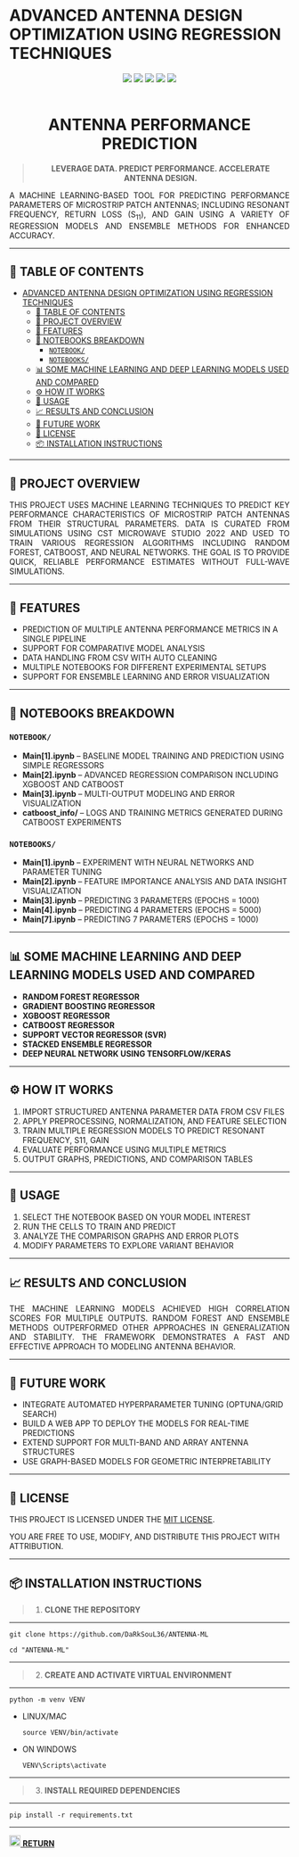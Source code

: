 # ADVANCED ANTENNA DESIGN OPTIMIZATION USING REGRESSION TECHNIQUES

<p align="center">
  <img src="https://img.shields.io/github/last-commit/DaRkSouL36/ANTENNA-ML?style=for-the-badge" />
  <img src="https://img.shields.io/github/repo-size/DaRkSouL36/ANTENNA-ML?style=for-the-badge" />
  <img src="https://img.shields.io/github/languages/count/DaRkSouL36/ANTENNA-ML?style=for-the-badge" />
  <img src="https://img.shields.io/github/languages/top/DaRkSouL36/ANTENNA-ML?style=for-the-badge" />
  <img src="https://img.shields.io/github/license/DaRkSouL36/ANTENNA-ML?style=for-the-badge" />
  <br><br>

<h1 align="center">ANTENNA PERFORMANCE PREDICTION</h1>

> <p align="center"><b>LEVERAGE DATA. PREDICT PERFORMANCE. ACCELERATE ANTENNA DESIGN.</b></p>

<div style="text-align: justify;">
A MACHINE LEARNING-BASED TOOL FOR PREDICTING PERFORMANCE PARAMETERS OF MICROSTRIP PATCH ANTENNAS; INCLUDING RESONANT FREQUENCY, RETURN LOSS (S<sub>11</sub>), AND GAIN USING A VARIETY OF REGRESSION MODELS AND ENSEMBLE METHODS FOR ENHANCED ACCURACY.
</div>

---

## 📖 TABLE OF CONTENTS

- [ADVANCED ANTENNA DESIGN OPTIMIZATION USING REGRESSION TECHNIQUES](#advanced-antenna-design-optimization-using-regression-techniques)
  - [📖 TABLE OF CONTENTS](#-table-of-contents)
  - [📘 PROJECT OVERVIEW](#-project-overview)
  - [💬 FEATURES](#-features)
  - [📁 NOTEBOOKS BREAKDOWN](#-notebooks-breakdown)
    - [`NOTEBOOK/`](#notebook)
    - [`NOTEBOOKS/`](#notebooks)
  - [📊 SOME MACHINE LEARNING AND DEEP LEARNING MODELS USED AND COMPARED](#-some-machine-learning-and-deep-learning-models-used-and-compared)
  - [⚙️ HOW IT WORKS](#️-how-it-works)
  - [🏁 USAGE](#-usage)
  - [📈 RESULTS AND CONCLUSION](#-results-and-conclusion)
  - [🚀 FUTURE WORK](#-future-work)
  - [📄 LICENSE](#-license)
  - [📦 INSTALLATION INSTRUCTIONS](#-installation-instructions)

---

## 📘 PROJECT OVERVIEW

<div style="text-align: justify;">
THIS PROJECT USES MACHINE LEARNING TECHNIQUES TO PREDICT KEY PERFORMANCE CHARACTERISTICS OF MICROSTRIP PATCH ANTENNAS FROM THEIR STRUCTURAL PARAMETERS. DATA IS CURATED FROM SIMULATIONS USING CST MICROWAVE STUDIO 2022 AND USED TO TRAIN VARIOUS REGRESSION ALGORITHMS INCLUDING RANDOM FOREST, CATBOOST, AND NEURAL NETWORKS. THE GOAL IS TO PROVIDE QUICK, RELIABLE PERFORMANCE ESTIMATES WITHOUT FULL-WAVE SIMULATIONS.
</div>

---

## 💬 FEATURES

- PREDICTION OF MULTIPLE ANTENNA PERFORMANCE METRICS IN A SINGLE PIPELINE  
- SUPPORT FOR COMPARATIVE MODEL ANALYSIS  
- DATA HANDLING FROM CSV WITH AUTO CLEANING  
- MULTIPLE NOTEBOOKS FOR DIFFERENT EXPERIMENTAL SETUPS  
- SUPPORT FOR ENSEMBLE LEARNING AND ERROR VISUALIZATION  

---

## 📁 NOTEBOOKS BREAKDOWN

### `NOTEBOOK/`

- **Main[1].ipynb** – BASELINE MODEL TRAINING AND PREDICTION USING SIMPLE REGRESSORS  
- **Main[2].ipynb** – ADVANCED REGRESSION COMPARISON INCLUDING XGBOOST AND CATBOOST  
- **Main[3].ipynb** – MULTI-OUTPUT MODELING AND ERROR VISUALIZATION  
- **catboost_info/** – LOGS AND TRAINING METRICS GENERATED DURING CATBOOST EXPERIMENTS

### `NOTEBOOKS/`

- **Main[1].ipynb** – EXPERIMENT WITH NEURAL NETWORKS AND PARAMETER TUNING  
- **Main[2].ipynb** – FEATURE IMPORTANCE ANALYSIS AND DATA INSIGHT VISUALIZATION  
- **Main[3].ipynb** – PREDICTING 3 PARAMETERS (EPOCHS = 1000)
- **Main[4].ipynb** – PREDICTING 4 PARAMETERS (EPOCHS = 5000)
- **Main[7].ipynb** – PREDICTING 7 PARAMETERS (EPOCHS = 1000)  

---

## 📊 SOME MACHINE LEARNING AND DEEP LEARNING MODELS USED AND COMPARED

- **RANDOM FOREST REGRESSOR**  
- **GRADIENT BOOSTING REGRESSOR**  
- **XGBOOST REGRESSOR**  
- **CATBOOST REGRESSOR**  
- **SUPPORT VECTOR REGRESSOR (SVR)**  
- **STACKED ENSEMBLE REGRESSOR**  
- **DEEP NEURAL NETWORK USING TENSORFLOW/KERAS**

---

## ⚙️ HOW IT WORKS

1. IMPORT STRUCTURED ANTENNA PARAMETER DATA FROM CSV FILES  
2. APPLY PREPROCESSING, NORMALIZATION, AND FEATURE SELECTION  
3. TRAIN MULTIPLE REGRESSION MODELS TO PREDICT RESONANT FREQUENCY, S11, GAIN  
4. EVALUATE PERFORMANCE USING MULTIPLE METRICS  
5. OUTPUT GRAPHS, PREDICTIONS, AND COMPARISON TABLES

---

## 🏁 USAGE

1. SELECT THE NOTEBOOK BASED ON YOUR MODEL INTEREST  
2. RUN THE CELLS TO TRAIN AND PREDICT  
3. ANALYZE THE COMPARISON GRAPHS AND ERROR PLOTS  
4. MODIFY PARAMETERS TO EXPLORE VARIANT BEHAVIOR  

---

## 📈 RESULTS AND CONCLUSION

<div style="text-align: justify;">
THE MACHINE LEARNING MODELS ACHIEVED HIGH CORRELATION SCORES FOR MULTIPLE OUTPUTS. RANDOM FOREST AND ENSEMBLE METHODS OUTPERFORMED OTHER APPROACHES IN GENERALIZATION AND STABILITY. THE FRAMEWORK DEMONSTRATES A FAST AND EFFECTIVE APPROACH TO MODELING ANTENNA BEHAVIOR.
</div>

---

## 🚀 FUTURE WORK

- INTEGRATE AUTOMATED HYPERPARAMETER TUNING (OPTUNA/GRID SEARCH)  
- BUILD A WEB APP TO DEPLOY THE MODELS FOR REAL-TIME PREDICTIONS  
- EXTEND SUPPORT FOR MULTI-BAND AND ARRAY ANTENNA STRUCTURES  
- USE GRAPH-BASED MODELS FOR GEOMETRIC INTERPRETABILITY  

---

## 📄 LICENSE

THIS PROJECT IS LICENSED UNDER THE [MIT LICENSE](LICENSE).

YOU ARE FREE TO USE, MODIFY, AND DISTRIBUTE THIS PROJECT WITH ATTRIBUTION.

---

## 📦 INSTALLATION INSTRUCTIONS

> 1. **CLONE THE REPOSITORY**

---

`git clone https://github.com/DaRkSouL36/ANTENNA-ML`

`cd "ANTENNA-ML"`

---

> 2. **CREATE AND ACTIVATE VIRTUAL ENVIRONMENT**

---

`python -m venv VENV`

- LINUX/MAC
  
   `source VENV/bin/activate`

- ON WINDOWS
  
   `VENV\Scripts\activate`

---

> 3. **INSTALL REQUIRED DEPENDENCIES** 
---

`pip install -r requirements.txt`

---

<p>
  <a href="#advanced-antenna-design-optimization-using-regression-techniques">
    <img src="https://img.icons8.com/fluency/48/up.png" width="20px"/>
    <strong>RETURN</strong>
  </a>
</p>

